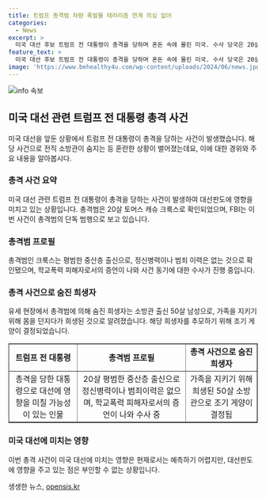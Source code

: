 ```yaml
---
title: 트럼프 총격범 차량 폭발물 테러리즘 연계 의심 없어
categories:
  - News
excerpt: >
  미국 대선 후보 트럼프 전 대통령이 총격을 당하며 혼돈 속에 몰린 미국. 수사 당국은 20살 범인의 단독 행위로 밝혔고, 테러와 관련은 없는 것으로 전해졌다. 총격범은 아버지의 총을 사용했으며, 사건 동기를 밝히기 위해 수사가 진행 중이다. 희생자는 소방관 출신으로, 가족을 지키다 희생했다. 범인은 학교 폭력 피해자로 알려졌다. 사건은 미국 대선에 큰 파장을 일으키고 있다.
feature_text: >
  미국 대선 후보 트럼프 전 대통령이 총격을 당하며 혼돈 속에 몰린 미국. 수사 당국은 20살 범인의 단독 행위로 밝혔고, 테러와 관련은 없는 것으로 전해졌다. 총격범은 아버지의 총을 사용했으며, 사건 동기를 밝히기 위해 수사가 진행 중이다. 희생자는 소방관 출신으로, 가족을 지키다 희생했다. 범인은 학교 폭력 피해자로 알려졌다. 사건은 미국 대선에 큰 파장을 일으키고 있다.
image: 'https://www.behealthy4u.com/wp-content/uploads/2024/06/news.jpg'
---
```


<p><img src="https://www.behealthy4u.com/wp-content/uploads/2024/06/news.jpg" alt="info 속보" /></p>

<h2 data-ke-size="size26">미국 대선 관련 트럼프 전 대통령 총격 사건</h2>

<p data-ke-size="size16">미국 대선을 앞둔 상황에서 트럼프 전 대통령이 총격을 당하는 사건이 발생했습니다. 해당 사건으로 전직 소방관이 숨지는 등 혼란한 상황이 벌어졌는데요, 이에 대한 경위와 주요 내용을 알아봅시다.</p>

<h3>총격 사건 요약</h3>

<p data-ke-size="size16">미국 대선 관련 트럼프 전 대통령이 총격을 당하는 사건이 발생하여 대선판도에 영향을 미치고 있는 상황입니다. 총격범은 20살 토머스 캐슈 크룩스로 확인되었으며, FBI는 이번 사건이 총격범의 단독 범행으로 보고 있습니다.</p>

<h3>총격범 프로필</h3>

<p data-ke-size="size16">총격범인 크룩스는 평범한 중산층 출신으로, 정신병력이나 범죄 이력은 없는 것으로 확인됐으며, 학교폭력 피해자로서의 증언이 나와 사건 동기에 대한 수사가 진행 중입니다.</p>

<h3>총격 사건으로 숨진 희생자</h3>

<p data-ke-size="size16">유세 현장에서 총격범에 의해 숨진 희생자는 소방관 출신 50살 남성으로, 가족을 지키기 위해 몸을 던지다가 희생된 것으로 알려졌습니다. 해당 희생자를 추모하기 위해 조기 게양이 결정되었습니다.</p>

<table style="width: 100%;" border="1">
<tbody>
<tr>
<td style="text-align: center; height: 17px;"><b>트럼프 전 대통령</b></td>
<td style="text-align: center; height: 17px;"><b>총격범 프로필</b></td>
<td style="text-align: center; height: 17px;"><b>총격 사건으로 숨진 희생자</b></td>
</tr>
<tr>
<td style="text-align: center; height: 17px;">총격을 당한 대통령으로 대선에 영향을 미칠 가능성이 있는 인물</td>
<td style="text-align: center; height: 17px;">20살 평범한 중산층 출신으로 정신병력이나 범죄이력은 없으며, 학교폭력 피해자로서의 증언이 나와 수사 중</td>
<td style="text-align: center; height: 17px;">가족을 지키기 위해 희생된 50살 소방관으로 조기 게양이 결정됨</td>
</tr>
</tbody>
</table>

<h3>미국 대선에 미치는 영향</h3>

<p data-ke-size="size16">이번 총격 사건이 미국 대선에 미치는 영향은 현재로서는 예측하기 어렵지만, 대선판도에 영향을 주고 있는 점은 부인할 수 없는 상황입니다.</p>
생생한 뉴스, <a href="https://opensis.kr" rel="dofollow">opensis.kr</a>


